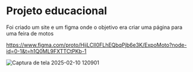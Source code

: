 # Projeto educacional

Foi criado um site e um figma onde o objetivo era criar uma página para uma feira de motos

https://www.figma.com/proto/HijLClI0FLhEQbqPjb6e3K/ExpoMoto?node-id=0-1&t=h1Q0ML9FXTTCtPKb-1
 
![Captura de tela 2025-02-10 120901](https://github.com/user-attachments/assets/b8d1dcb1-a282-475d-b3c2-5455e5e287ca)
